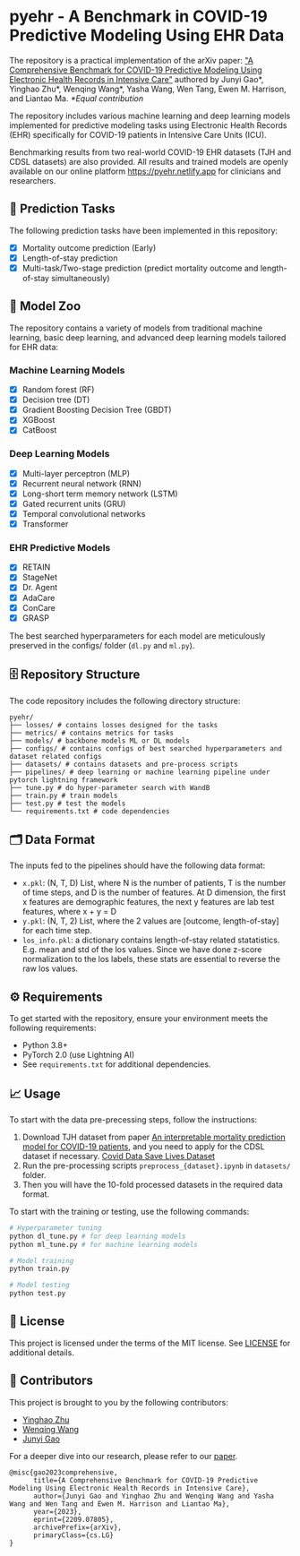 # pyehr - A Benchmark in COVID-19 Predictive Modeling Using EHR Data

The repository is a practical implementation of the arXiv paper: ["A Comprehensive Benchmark for COVID-19 Predictive Modeling Using Electronic Health Records in Intensive Care"](https://doi.org/10.48550/arxiv.2209.07805) authored by Junyi Gao*, Yinghao Zhu*, Wenqing Wang*, Yasha Wang, Wen Tang, Ewen M. Harrison, and Liantao Ma.
*\*Equal contribution*

The repository includes various machine learning and deep learning models implemented for predictive modeling tasks using Electronic Health Records (EHR) specifically for COVID-19 patients in Intensive Care Units (ICU).

Benchmarking results from two real-world COVID-19 EHR datasets (TJH and CDSL datasets) are also provided. All results and trained models are openly available on our online platform https://pyehr.netlify.app for clinicians and researchers.

## 🎯 Prediction Tasks

The following prediction tasks have been implemented in this repository:

- [x] Mortality outcome prediction (Early)
- [x] Length-of-stay prediction
- [x] Multi-task/Two-stage prediction (predict mortality outcome and length-of-stay simultaneously)

## 🚀 Model Zoo

The repository contains a variety of models from traditional machine learning, basic deep learning, and advanced deep learning models tailored for EHR data:

### Machine Learning Models

- [x] Random forest (RF)
- [x] Decision tree (DT)
- [x] Gradient Boosting Decision Tree (GBDT)
- [x] XGBoost
- [x] CatBoost

### Deep Learning Models

- [x] Multi-layer perceptron (MLP)
- [x] Recurrent neural network (RNN)
- [x] Long-short term memory network (LSTM)
- [x] Gated recurrent units (GRU)
- [x] Temporal convolutional networks
- [x] Transformer

### EHR Predictive Models

- [x] RETAIN
- [x] StageNet
- [x] Dr. Agent
- [x] AdaCare
- [x] ConCare
- [x] GRASP

The best searched hyperparameters for each model are meticulously preserved in the configs/ folder (`dl.py` and `ml.py`).

## 🗄️ Repository Structure

The code repository includes the following directory structure:

```
pyehr/
├── losses/ # contains losses designed for the tasks
├── metrics/ # contains metrics for tasks
├── models/ # backbone models ML or DL models
├── configs/ # contains configs of best searched hyperparameters and dataset related configs
├── datasets/ # contains datasets and pre-process scripts
├── pipelines/ # deep learning or machine learning pipeline under pytorch lightning framework
├── tune.py # do hyper-parameter search with WandB
├── train.py # train models
├── test.py # test the models
└── requirements.txt # code dependencies
```

## 🗂️ Data Format

The inputs fed to the pipelines should have the following data format:

- `x.pkl`: (N, T, D) List, where N is the number of patients, T is the number of time steps, and D is the number of features. At D dimension, the first x features are demographic features, the next y features are lab test features, where x + y = D
- `y.pkl`: (N, T, 2) List, where the 2 values are [outcome, length-of-stay] for each time step.
- `los_info.pkl`: a dictionary contains length-of-stay related statatistics. E.g. mean and std of the los values. Since we have done z-score normalization to the los labels, these stats are essential to reverse the raw los values.

## ⚙️ Requirements

To get started with the repository, ensure your environment meets the following requirements:

- Python 3.8+
- PyTorch 2.0 (use Lightning AI)
- See `requirements.txt` for additional dependencies.

## 📈 Usage

To start with the data pre-precessing steps, follow the instructions:

1. Download TJH dataset from paper [An interpretable mortality prediction model for COVID-19 patients](https://www.nature.com/articles/s42256-020-0180-7), and you need to apply for the CDSL dataset if necessary. [Covid Data Save Lives Dataset](https://www.hmhospitales.com/coronavirus/covid-data-save-lives/english-version)
2. Run the pre-processing scripts `preprocess_{dataset}.ipynb` in `datasets/` folder.
3. Then you will have the 10-fold processed datasets in the required data format.

To start with the training or testing, use the following commands:

```bash
# Hyperparameter tuning
python dl_tune.py # for deep learning models
python ml_tune.py # for machine learning models

# Model training
python train.py

# Model testing
python test.py
```

## 📜 License

This project is licensed under the terms of the MIT license. See [LICENSE](LICENSE) for additional details.

## 🙏 Contributors

This project is brought to you by the following contributors:

- [Yinghao Zhu](https://github.com/yhzhu99)
- [Wenqing Wang](https://github.com/ericaaaaaaaa)
- [Junyi Gao](https://github.com/v1xerunt)

For a deeper dive into our research, please refer to our [paper](https://doi.org/10.48550/arxiv.2209.07805).

```
@misc{gao2023comprehensive,
      title={A Comprehensive Benchmark for COVID-19 Predictive Modeling Using Electronic Health Records in Intensive Care}, 
      author={Junyi Gao and Yinghao Zhu and Wenqing Wang and Yasha Wang and Wen Tang and Ewen M. Harrison and Liantao Ma},
      year={2023},
      eprint={2209.07805},
      archivePrefix={arXiv},
      primaryClass={cs.LG}
}
```
